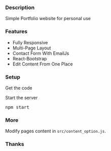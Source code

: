 ### Description

Simple Portfolio website for personal use 



### Features

- Fully Responsive
- Multi-Page Layout
- Contact Form With EmailJs
- React-Bootstrap
- Edit Content From One Place

### Setup

Get the code


Start the server

<pre>npm start</pre>

### More

Modify pages content in  `src/content_option.js`.

### Thanks

